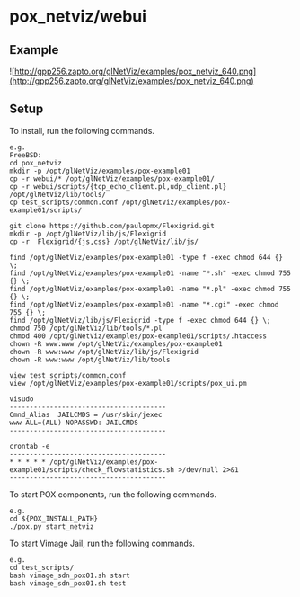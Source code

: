 pox_netviz/webui
================

Example
---------
![http://gpp256.zapto.org/glNetViz/examples/pox_netviz_640.png](http://gpp256.zapto.org/glNetViz/examples/pox_netviz_640.png)

Setup
-----

To install, run the following commands.

    e.g.
    FreeBSD:
    cd pox_netviz
    mkdir -p /opt/glNetViz/examples/pox-example01
    cp -r webui/* /opt/glNetViz/examples/pox-example01/
    cp -r webui/scripts/{tcp_echo_client.pl,udp_client.pl} /opt/glNetViz/lib/tools/
    cp test_scripts/common.conf /opt/glNetViz/examples/pox-example01/scripts/
    
    git clone https://github.com/paulopmx/Flexigrid.git
    mkdir -p /opt/glNetViz/lib/js/Flexigrid
    cp -r  Flexigrid/{js,css} /opt/glNetViz/lib/js/
    
    find /opt/glNetViz/examples/pox-example01 -type f -exec chmod 644 {} \;
    find /opt/glNetViz/examples/pox-example01 -name "*.sh" -exec chmod 755 {} \;
    find /opt/glNetViz/examples/pox-example01 -name "*.pl" -exec chmod 755 {} \;
    find /opt/glNetViz/examples/pox-example01 -name "*.cgi" -exec chmod 755 {} \;
    find /opt/glNetViz/lib/js/Flexigrid -type f -exec chmod 644 {} \;
    chmod 750 /opt/glNetViz/lib/tools/*.pl
    chmod 400 /opt/glNetViz/examples/pox-example01/scripts/.htaccess
    chown -R www:www /opt/glNetViz/examples/pox-example01
    chown -R www:www /opt/glNetViz/lib/js/Flexigrid
    chown -R www:www /opt/glNetViz/lib/tools
    
    view test_scripts/common.conf
    view /opt/glNetViz/examples/pox-example01/scripts/pox_ui.pm
    
    visudo
    ---------------------------------------
    Cmnd_Alias	JAILCMDS = /usr/sbin/jexec
    www ALL=(ALL) NOPASSWD: JAILCMDS
    ---------------------------------------
    
    crontab -e
    ---------------------------------------
    * * * * * /opt/glNetViz/examples/pox-example01/scripts/check_flowstatistics.sh >/dev/null 2>&1
    ---------------------------------------

To start POX components, run the following commands.

    e.g.  
    cd ${POX_INSTALL_PATH}
    ./pox.py start_netviz

To start Vimage Jail, run the following commands.

    e.g.  
    cd test_scripts/
    bash vimage_sdn_pox01.sh start
    bash vimage_sdn_pox01.sh test



